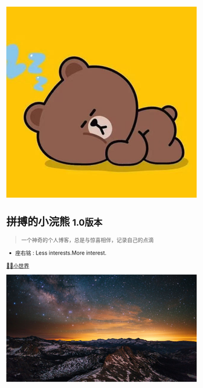 <!-- _coverpage.md -->

![logo](_media/logo.jpg)

# 拼搏的小浣熊 <small>1.0版本</small>

> 一个神奇的个人博客，总是与惊喜相伴，记录自己的点滴

- 座右铭 :  Less interests.More interest. 


<!-- [B站主页](https://space.bilibili.com/330132447?spm_id_from=333.1007.0.0) -->
[🐻🐻小世界](guide)

<!-- 背景图片 -->

![](_media/bg.jpg)
